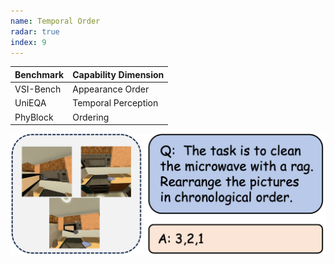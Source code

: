 ```yaml
---
name: Temporal Order
radar: true
index: 9
---
```


<div class="row">
<div class="col-8">

| **Benchmark** | **Capability Dimension** |
| ------------- | ------------------------ |
| VSI-Bench     | Appearance Order         |
| UniEQA        | Temporal Perception      |
| PhyBlock      | Ordering                 |

</div>

<div class="col-4">

![alt text](temporalorder.png)

</div>

</div>
